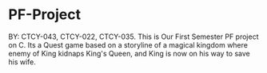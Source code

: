 # PF-Project
BY:
CTCY-043, CTCY-022, CTCY-035.
This is Our First Semester PF project on C.
Its a Quest game based on a storyline of a magical kingdom where enemy of King kidnaps King's Queen,
and King is now on his way to save his wife.


